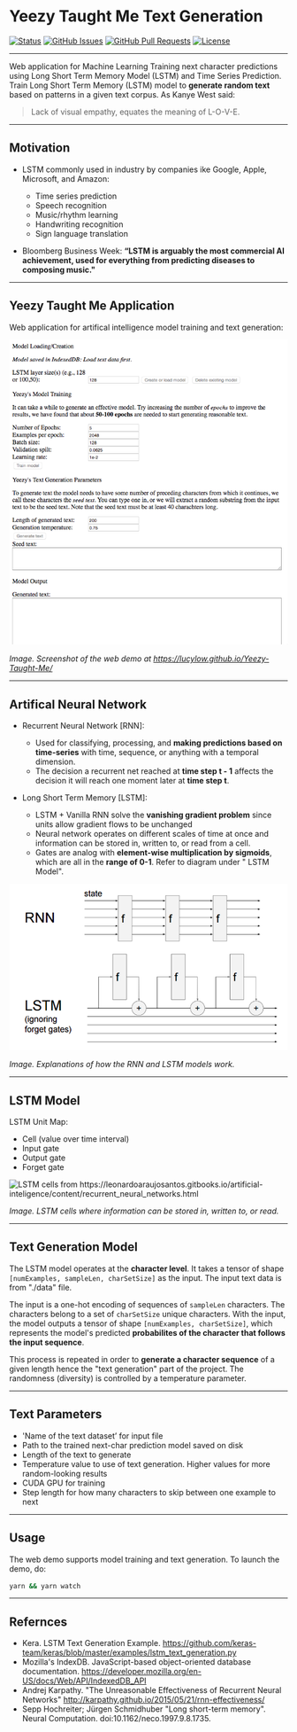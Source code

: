 # Yeezy Taught Me Text Generation

<div>
  
  [![Status](https://img.shields.io/badge/status-active-success.svg)]()
  [![GitHub Issues](https://img.shields.io/github/issues/lucylow/Yeezy-Taught-Me.svg)](https://github.com/lucylow/Yeezy-Taught-Me/issues)
  [![GitHub Pull Requests](https://img.shields.io/github/issues-pr/lucylow/Yeezy-Taught-Me.svg)](https://github.com/lucylow/Yeezy-Taught-Me/pulls)
  [![License](https://img.shields.io/aur/license/android-studio.svg)]()

</div>

---
Web application for Machine Learning Training next character predictions using Long Short Term Memory Model (LSTM) and Time Series Prediction. Train Long Short Term Memory (LSTM) model to **generate random text** based on patterns in a given text corpus. As Kanye West said:
> Lack of visual empathy, equates the meaning of L-O-V-E.
---

## Motivation

* LSTM commonly used in industry by companies ike Google, Apple, Microsoft, and Amazon: 
  * Time series prediction 
  * Speech recognition 
  * Music/rhythm learning 
  * Handwriting recognition 
  * Sign language translation 
  
* Bloomberg Business Week: **“LSTM is arguably the most commercial AI achievement, used for everything from predicting diseases to composing music."**

---

## Yeezy Taught Me Application

Web application for artifical intelligence model training and text generation:

![Picture of program](https://github.com/lucylow/Yeezy-Taught-Me/blob/master/YeezyTaughtMeWell.png)

*Image. Screenshot of the web demo at https://lucylow.github.io/Yeezy-Taught-Me/*

---


## Artifical Neural Network
* Recurrent Neural Network [RNN]:
  * Used for classifying, processing, and **making predictions based on time-series** with time, sequence, or anything with a temporal dimension.
  * The decision a recurrent net reached at **time step t - 1** affects the decision it will reach one moment later at **time step t**.
  
* Long Short Term Memory [LSTM]:
  * LSTM + Vanilla RNN solve the **vanishing gradient problem** since  units allow gradient flows to be unchanged
  * Neural network operates on different scales of time at once and information can be stored in, written to, or read from a cell.
  * Gates are analog with **element-wise multiplication by sigmoids**, which are all in the **range of 0-1**. Refer to diagram under " LSTM Model".

![RNN and LSTM models](https://github.com/lucylow/Yeezy-Taught-Me/blob/master/RNN%20vs%20LSTM.png)

*Image. Explanations of how the RNN and LSTM models work.*


---


## LSTM Model

LSTM Unit Map:
* Cell (value over time interval)
* Input gate
* Output gate
* Forget gate 

![LSTM cells from https://leonardoaraujosantos.gitbooks.io/artificial-inteligence/content/recurrent_neural_networks.html
](https://github.com/lucylow/Yeezy-Taught-Me/blob/master/LSTM%20cell%20and%20gates.png)

*Image. LSTM cells where information can be stored in, written to, or read.*


---


## Text Generation Model

The LSTM model operates at the **character level**. It takes a tensor of shape `[numExamples, sampleLen, charSetSize]` as the input. The input text data is from "./data" file.

The input is a one-hot encoding of sequences of `sampleLen` characters. The characters belong to a set of `charSetSize` unique characters. With the input, the model outputs a tensor of shape `[numExamples, charSetSize]`, which represents the model's predicted **probabilites of the character that follows the input sequence**.

This process is repeated in order to **generate a character sequence** of a given length hence the "text generation" part of the project. The randomness (diversity) is controlled by a temperature parameter.


---


## Text Parameters

* 'Name of the text dataset’ for input file
* Path to the trained next-char prediction model saved on disk 
* Length of the text to generate 
* Temperature value to use of text generation. Higher values for more random-looking results 
* CUDA GPU for training 
* Step length for how many characters to skip between one example to next 


---


## Usage

The web demo supports model training and text generation. To launch the demo, do:

```sh
yarn && yarn watch
```


---

## Refernces 
* Kera. LSTM Text Generation Example. https://github.com/keras-team/keras/blob/master/examples/lstm_text_generation.py
* Mozilla's IndexDB. JavaScript-based object-oriented database documentation. https://developer.mozilla.org/en-US/docs/Web/API/IndexedDB_API
* Andrej Karpathy. "The Unreasonable Effectiveness of Recurrent Neural Networks" http://karpathy.github.io/2015/05/21/rnn-effectiveness/
* Sepp Hochreiter; Jürgen Schmidhuber "Long short-term memory". Neural Computation. doi:10.1162/neco.1997.9.8.1735. 

